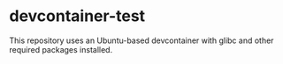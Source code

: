 # devcontainer-test

This repository uses an Ubuntu-based devcontainer with glibc and other required packages installed.

